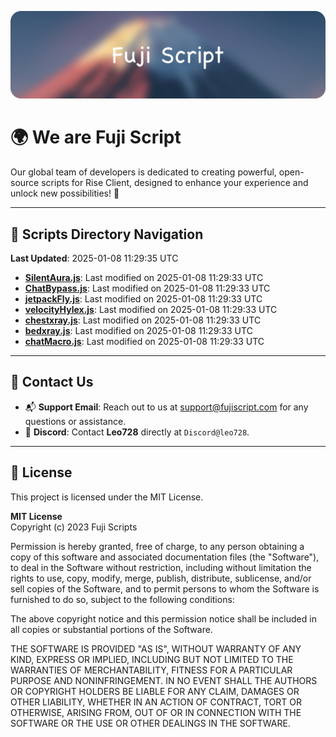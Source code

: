 ![Banner](.github/b.webp)

# 🌍 **We are Fuji Script**

Our global team of developers is dedicated to creating powerful, open-source scripts for Rise Client, designed to enhance your experience and unlock new possibilities! 🌟

---
<!-- SCRIPTS_NAVIGATION_START -->
## 📂 **Scripts Directory Navigation**

**Last Updated**: 2025-01-08 11:29:35 UTC

- **[SilentAura.js](scripts/SilentAura.js)**: Last modified on 2025-01-08 11:29:33 UTC
- **[ChatBypass.js](scripts/ChatBypass.js)**: Last modified on 2025-01-08 11:29:33 UTC
- **[jetpackFly.js](scripts/jetpackFly.js)**: Last modified on 2025-01-08 11:29:33 UTC
- **[velocityHylex.js](scripts/velocityHylex.js)**: Last modified on 2025-01-08 11:29:33 UTC
- **[chestxray.js](scripts/chestxray.js)**: Last modified on 2025-01-08 11:29:33 UTC
- **[bedxray.js](scripts/bedxray.js)**: Last modified on 2025-01-08 11:29:33 UTC
- **[chatMacro.js](scripts/chatMacro.js)**: Last modified on 2025-01-08 11:29:33 UTC

<!-- SCRIPTS_NAVIGATION_END -->

---

## 💬 **Contact Us**  
- 📬 **Support Email**: Reach out to us at [support@fujiscript.com](mailto:support@fujiscript.com) for any questions or assistance.  
- 💬 **Discord**: Contact **Leo728** directly at `Discord@leo728`.

---

## 📜 **License**

This project is licensed under the MIT License.  

**MIT License**  
Copyright (c) 2023 Fuji Scripts  

Permission is hereby granted, free of charge, to any person obtaining a copy of this software and associated documentation files (the "Software"), to deal in the Software without restriction, including without limitation the rights to use, copy, modify, merge, publish, distribute, sublicense, and/or sell copies of the Software, and to permit persons to whom the Software is furnished to do so, subject to the following conditions:  

The above copyright notice and this permission notice shall be included in all copies or substantial portions of the Software.  

THE SOFTWARE IS PROVIDED "AS IS", WITHOUT WARRANTY OF ANY KIND, EXPRESS OR IMPLIED, INCLUDING BUT NOT LIMITED TO THE WARRANTIES OF MERCHANTABILITY, FITNESS FOR A PARTICULAR PURPOSE AND NONINFRINGEMENT. IN NO EVENT SHALL THE AUTHORS OR COPYRIGHT HOLDERS BE LIABLE FOR ANY CLAIM, DAMAGES OR OTHER LIABILITY, WHETHER IN AN ACTION OF CONTRACT, TORT OR OTHERWISE, ARISING FROM, OUT OF OR IN CONNECTION WITH THE SOFTWARE OR THE USE OR OTHER DEALINGS IN THE SOFTWARE.  

